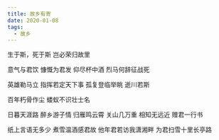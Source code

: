 ```yaml
---
title: 故乡有寄
date: 2020-01-08
tags:
  - 故乡
---
```


生于斯，死于斯<!--more-->
岂必荣归故里

意气与君饮
慷慨为君发
仰尽杯中酒
烈马何辞征战死

英雄勒马立
指挥若定天下事
孤复登临举眺
逝川若斯

百年朽骨作尘
蝼蚁不识壮士名

日暮天涯路
醉乡游子情
归雁鸣云霄
关山几万重
相知无远近
赠君一行书

纸上言语无多少
煮雪温酒感君故
他年君若访我潇湘畔
为君扫雪十里长亭路
